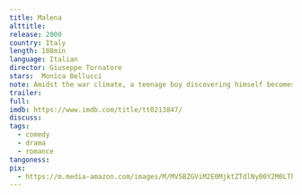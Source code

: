 ```yaml
---
title: Malena
alttitle:
release: 2000
country: Italy
length: 108min
language: Italian
director: Giuseppe Tornatore
stars:  Monica Bellucci
note: Amidst the war climate, a teenage boy discovering himself becomes love-stricken by Malèna
trailer:
full:
imdb: https://www.imdb.com/title/tt0213847/
discuss:
tags:
  - comedy
  - drama
  - romance
tangoness:
pix:
  - https://m.media-amazon.com/images/M/MV5BZGViM2E0MjktZTdlNy00Y2M0LThlN2UtZThkZGNlMWIyMmY1XkEyXkFqcGdeQXVyNjQ2MjQ5NzM@._V1_.jpg
---
```


